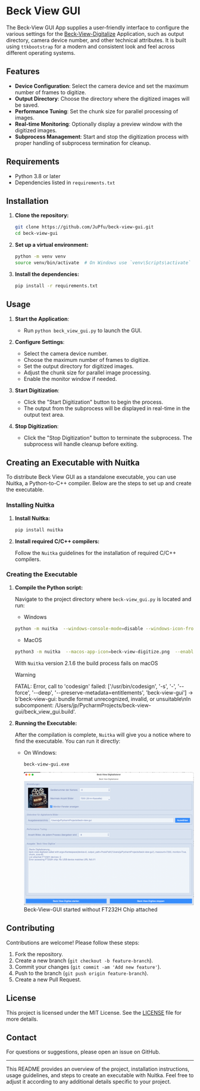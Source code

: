 # Beck View GUI

The Beck-View GUI App supplies a user-friendly interface to configure the various settings for the [Beck-View-Digitalize](https://github.com/JuPfu/beck-view-digitalize)
Application, such as output directory, camera device number, and other technical attributes. It is built
using `ttkbootstrap` for a modern and consistent look and feel across different operating systems.
## Features

- **Device Configuration**: Select the camera device and set the maximum number of frames to digitize.
- **Output Directory**: Choose the directory where the digitized images will be saved.
- **Performance Tuning**: Set the chunk size for parallel processing of images.
- **Real-time Monitoring**: Optionally display a preview window with the digitized images.
- **Subprocess Management**: Start and stop the digitization process with proper handling of subprocess termination for cleanup.

## Requirements

- Python 3.8 or later
- Dependencies listed in `requirements.txt`

## Installation

1. **Clone the repository:**

    ```sh
    git clone https://github.com/JuPfu/beck-view-gui.git
    cd beck-view-gui
    ```

2. **Set up a virtual environment:**

    ```sh
    python -m venv venv
    source venv/bin/activate  # On Windows use `venv\Scripts\activate`
    ```

3. **Install the dependencies:**

    ```sh
    pip install -r requirements.txt
    ```

## Usage

1. **Start the Application**:
   - Run `python beck_view_gui.py` to launch the GUI.

2. **Configure Settings**:
   - Select the camera device number.
   - Choose the maximum number of frames to digitize.
   - Set the output directory for digitized images.
   - Adjust the chunk size for parallel image processing.
   - Enable the monitor window if needed.

3. **Start Digitization**:
   - Click the "Start Digitization" button to begin the process.
   - The output from the subprocess will be displayed in real-time in the output text area.

4. **Stop Digitization**:
   - Click the "Stop Digitization" button to terminate the subprocess. The subprocess will handle cleanup before exiting.

## Creating an Executable with Nuitka

To distribute Beck View GUI as a standalone executable, you can use Nuitka, a Python-to-C++ compiler. Below are the steps to set up and create the executable.

### Installing Nuitka

1. **Install Nuitka:**

    ```sh
    pip install nuitka
    ```

2. **Install required C/C++ compilers:**

    Follow the `Nuitka` guidelines for the installation of required C/C++ compilers.

### Creating the Executable

1. **Compile the Python script:**

    Navigate to the project directory where `beck-view_gui.py` is located and run:

   -  Windows
    ```sh
    python -m nuitka  --windows-console-mode=disable --windows-icon-from-ico=beck-view-digitize.png -o "beck-view-gui" beck_view_gui.py
    ```
   -  MacOS
    ```sh
    python3 -m nuitka  --macos-app-icon=beck-view-digitize.png  --enable-plugin=tk-inter --follow-imports --onefile --macos-app-mode=gui -o "beck-view-gui" beck_view_gui.py
    ```
    With `Nuitka` version 2.1.6 the build process fails on macOS
    > [!WARNING]
    >  FATAL: Error, call to 'codesign' failed: ['/usr/bin/codesign', '-s', '-', '--force', '--deep', '--preserve-metadata=entitlements', 'beck-view-gui'] -> b'beck-view-gui: bundle format unrecognized, invalid, or unsuitable\nIn subcomponent: /Users/jp/PycharmProjects/beck-view-gui/beck_view_gui.build'.

2. **Running the Executable:**

    After the compilation is complete, `Nuitka` will give you a notice where to find the executable. You can run it directly:

    - On Windows:

        ```sh
        beck-view-gui.exe
        ```
      ![Beck View GUI](./assets/img/beck-view-gui.png)
      Beck-View-GUI started without FT232H Chip attached
## Contributing

Contributions are welcome! Please follow these steps:

1. Fork the repository.
2. Create a new branch (`git checkout -b feature-branch`).
3. Commit your changes (`git commit -am 'Add new feature'`).
4. Push to the branch (`git push origin feature-branch`).
5. Create a new Pull Request.

## License

This project is licensed under the MIT License. See the [LICENSE](LICENSE) file for more details.

## Contact

For questions or suggestions, please open an issue on GitHub.

------
This README provides an overview of the project, installation instructions, usage guidelines, and steps to create an executable with Nuitka. Feel free to adjust it according to any additional details specific to your project.
